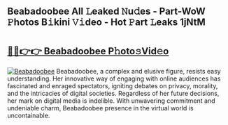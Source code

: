 ## Beabadoobee All 𝙻eaked 𝙽u𝚍es - Part-WoW 𝙿hotos B𝚒kini 𝚅𝚒deo - Hot 𝙿art 𝙻eaks 1jNtM

# <h2><a href="http://ld6ppx.urlbe.top/?page=Beabadoobee">🔗🔗👉👉 Beabadoobee P𝚑oto𝚜Vid𝚎o</a></h2>

[![Beabadoobee](https://i.imgur.com/eBuTRDB.gif)](http://ld6ppx.urlbe.top/?page=Beabadoobee)
Beabadoobee, a complex and elusive figure, resists easy understanding. Her innovative way of engaging with online audiences has fascinated and enraged spectators, igniting debates on privacy, morality, and the intricacies of digital societies. Regardless of her future decisions, her mark on digital media is indelible. With unwavering commitment and undeniable charm, Beabadoobee presence in the virtual world is uncontainable.
